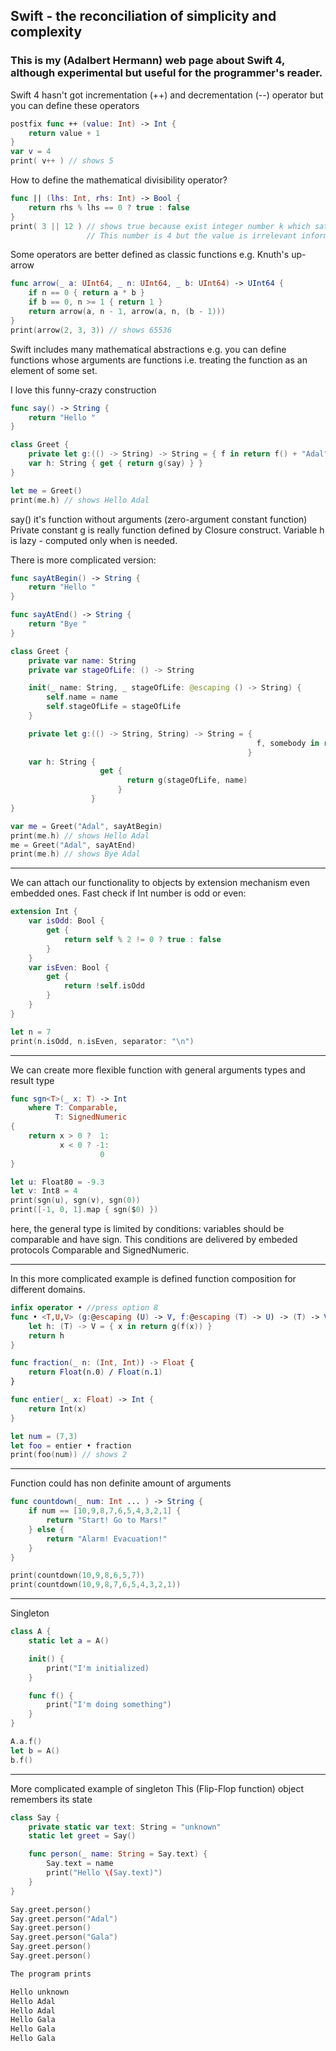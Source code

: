 ## Swift - the reconciliation of simplicity and complexity
### This is my (Adalbert Hermann) web page about Swift 4, although experimental but useful for the programmer's reader.


Swift 4 hasn't got incrementation (++) and decrementation (--) operator but you can define these operators

```swift
postfix func ++ (value: Int) -> Int {
    return value + 1
}
var v = 4
print( v++ ) // shows 5
```

How to define the mathematical divisibility operator?

```swift
func || (lhs: Int, rhs: Int) -> Bool {
    return rhs % lhs == 0 ? true : false
}
print( 3 || 12 ) // shows true because exist integer number k which satisfies condition: 3 * k = 12.
                 // This number is 4 but the value is irrelevant information.
```

Some operators are better defined as classic functions e.g. Knuth's up-arrow

```swift
func arrow(_ a: UInt64, _ n: UInt64, _ b: UInt64) -> UInt64 {
    if n == 0 { return a * b }
    if b == 0, n >= 1 { return 1 }
    return arrow(a, n - 1, arrow(a, n, (b - 1)))
}
print(arrow(2, 3, 3)) // shows 65536
```

Swift includes many mathematical abstractions e.g. you can define functions whose arguments
are functions i.e. treating the function as an element of some set.

I love this funny-crazy construction

```swift
func say() -> String {
    return "Hello "
}

class Greet {
    private let g:(() -> String) -> String = { f in return f() + "Adal" }
    var h: String { get { return g(say) } }
}

let me = Greet()
print(me.h) // shows Hello Adal
```

say() it's function without arguments (zero-argument constant function)
Private constant g is really function defined by Closure construct.
Variable h is lazy - computed only when is needed.

There is more complicated version:

```swift
func sayAtBegin() -> String {
    return "Hello "
}

func sayAtEnd() -> String {
    return "Bye "
}

class Greet {
    private var name: String
    private var stageOfLife: () -> String

    init(_ name: String, _ stageOfLife: @escaping () -> String) {
        self.name = name
        self.stageOfLife = stageOfLife
    }

    private let g:(() -> String, String) -> String = {
                                                       f, somebody in return f() + somebody
                                                     }
    var h: String {
                    get {
                          return g(stageOfLife, name)
                        }
                  }
}

var me = Greet("Adal", sayAtBegin)
print(me.h) // shows Hello Adal
me = Greet("Adal", sayAtEnd)
print(me.h) // shows Bye Adal
```
_______________________________________________________________________________________

We can attach our functionality to objects by extension mechanism even embedded ones.
Fast check if Int number is odd or even:

```swift
extension Int {
    var isOdd: Bool {
        get {
            return self % 2 != 0 ? true : false
        }
    }
    var isEven: Bool {
        get {
            return !self.isOdd
        }
    }
}

let n = 7
print(n.isOdd, n.isEven, separator: "\n")
```
_________________________________________________________________________________

We can create more flexible function with general arguments types and result type

```swift
func sgn<T>(_ x: T) -> Int
    where T: Comparable,
          T: SignedNumeric
{
    return x > 0 ?  1:
           x < 0 ? -1:
                    0
}

let u: Float80 = -9.3
let v: Int8 = 4
print(sgn(u), sgn(v), sgn(0))
print([-1, 0, 1].map { sgn($0) })
```
here, the general type is limited by conditions: variables should be comparable and have sign.
This conditions are delivered by embeded protocols Comparable and SignedNumeric.
__________________________________________________________________________


In this more complicated example is defined function composition for different domains.

```swift
infix operator • //press option 8
func • <T,U,V> (g:@escaping (U) -> V, f:@escaping (T) -> U) -> (T) -> V {
    let h: (T) -> V = { x in return g(f(x)) }
    return h
}

func fraction(_ n: (Int, Int)) -> Float {
    return Float(n.0) / Float(n.1)
}

func entier(_ x: Float) -> Int {
    return Int(x)
}

let num = (7,3)
let foo = entier • fraction
print(foo(num)) // shows 2
```
______________________________________________________________________________


Function could has non definite amount of arguments

```swift
func countdown(_ num: Int ... ) -> String {
    if num == [10,9,8,7,6,5,4,3,2,1] {
        return "Start! Go to Mars!"
    } else {
        return "Alarm! Evacuation!"
    }
}

print(countdown(10,9,8,6,5,7))
print(countdown(10,9,8,7,6,5,4,3,2,1))
```
________________________________________________________________________


Singleton

```swift
class A {
    static let a = A()

    init() {
        print("I'm initialized)
    }

    func f() {
        print("I'm doing something")
    }
}

A.a.f()
let b = A()
b.f()
```
______________________________________________________________________________

More complicated example of singleton
This (Flip-Flop function) object remembers its state

```swift
class Say {
    private static var text: String = "unknown"
    static let greet = Say()

    func person(_ name: String = Say.text) {
        Say.text = name
        print("Hello \(Say.text)")
    }
}

Say.greet.person()
Say.greet.person("Adal")
Say.greet.person()
Say.greet.person("Gala")
Say.greet.person()
Say.greet.person()

The program prints

Hello unknown
Hello Adal
Hello Adal
Hello Gala
Hello Gala
Hello Gala
```
